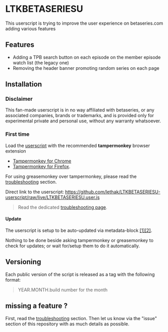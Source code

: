 # LTKBETASERIESU

This userscript is trying to improve the user experience on betaseries.com adding various features

## Features

* Adding a TPB search button on each episode on the member episode watch list (the legacy one)
* Removing the header banner promoting random series on each page  

## Installation

### Disclaimer

This fan-made userscript is in no way affiliated with betaseries, or any associated companies, brands or trademarks, and is provided only for experimental private and personal use, without any warranty whatsoever.


### First time
Load the [userscript](https://github.com/lethak/LTKBETASERIESU-userscript/raw/live/LTKBETASERIESU.user.js) with the recommended __tampermonkey__ browser extension
* [Tampermonkey for Chrome](https://chrome.google.com/webstore/detail/tampermonkey/dhdgffkkebhmkfjojejmpbldmpobfkfo)
* [Tampermonkey for Firefox](https://addons.mozilla.org/fr/firefox/addon/tampermonkey/).

For using greasemonkey over tampermonkey, please read the [troubleshooting](./doc/troubleshooting.md) section. 

Direct link to the userscript: https://github.com/lethak/LTKBETASERIESU-userscript/raw/live/LTKBETASERIESU.user.js

> Read the dedicated [troubleshooting page](./doc/troubleshooting.md).

#### Update

The userscript is setup to be auto-updated via metadata-block [[1]](https://wiki.greasespot.net/Metadata_Block)[[2]](https://tampermonkey.net/documentation.php#_updateURL).

Nothing to be done beside asking tampermonkey or greasemonkey to check for updates; or wait for/setup them to do it automatically.


## Versioning

Each public version of the script is released as a tag with the following format:

> YEAR.MONTH.build number for the month


## missing a feature ?

First, read the [troubleshooting](./doc/troubleshooting.md) section. Then let us know via the "issue" section of this repository with as much details as possible.
